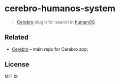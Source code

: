 # cerebro-humanos-system

> [Cerebro](https://cerebroapp.com) plugin for search in [humanOS](https://humanos.uci.cu)

## Related

- [Cerebro](http://github.com/KELiON/cerebro) – main repo for Cerebro app;

## License

MIT © 

